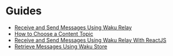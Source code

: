 # Guides

- [Receive and Send Messages Using Waku Relay](relay-receive-send-messages.md)
- [How to Choose a Content Topic](choose-content-topic.md)
- [Receive and Send Messages Using Waku Relay With ReactJS](reactjs-relay.md)
- [Retrieve Messages Using Waku Store](store-retrieve-messages.md)
